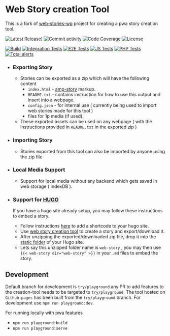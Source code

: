 # Web Story creation Tool

This is a fork of [web-stories-wp](https://github.com/google/web-stories-wp) project for creating a pwa story creation tool.

[![Latest Release)](https://img.shields.io/github/v/release/googleforcreators/web-stories-wp?include_prereleases)](https://github.com/googleforcreators/web-stories-wp/releases)
[![Commit activity](https://img.shields.io/github/commit-activity/m/googleforcreators/web-stories-wp)](https://github.com/googleforcreators/web-stories-wp/pulse/monthly)
[![Code Coverage](https://codecov.io/gh/googleforcreators/web-stories-wp/branch/main/graph/badge.svg)](https://codecov.io/gh/googleforcreators/web-stories-wp)
[![License](https://img.shields.io/github/license/googleforcreators/web-stories-wp)](https://github.com/googleforcreators/web-stories-wp/blob/main/LICENSE)


[![Build](https://img.shields.io/github/workflow/status/googleforcreators/web-stories-wp/Build%20plugin?label=Build)](https://github.com/googleforcreators/web-stories-wp/actions?query=branch%3Amain)
[![Integration Tests](https://img.shields.io/github/workflow/status/googleforcreators/web-stories-wp/Integration%20Tests?label=integration%20tests)](https://github.com/googleforcreators/web-stories-wp/actions?query=branch%3Amain)
[![E2E Tests](https://img.shields.io/github/workflow/status/googleforcreators/web-stories-wp/E2E%20Tests?label=e2e%20tests)](https://github.com/googleforcreators/web-stories-wp/actions?query=branch%3Amain)
[![JS Tests](https://img.shields.io/github/workflow/status/googleforcreators/web-stories-wp/JavaScript%20Unit%20Tests?label=js%20tests)](https://github.com/googleforcreators/web-stories-wp/actions?query=branch%3Amain)
[![PHP Tests](https://img.shields.io/github/workflow/status/googleforcreators/web-stories-wp/PHP%20Unit%20Tests?label=php%20tests)](https://github.com/googleforcreators/web-stories-wp/actions?query=branch%3Amain)
[![Total alerts](https://img.shields.io/lgtm/alerts/g/googleforcreators/web-stories-wp.svg?logo=lgtm&logoWidth=18)](https://lgtm.com/projects/g/GoogleForCreators/web-stories-wp/alerts/)

- ### Exporting Story

    - Stories can be exported as a zip which will have the following content
        - `index.html`  - [amp-story](https://amp.dev/about/stories/) markup.
        - `README.txt`  - contains instruction for how to use this output and insert into a webpage.
        - `config.json` - for internal use ( currently being used to import web stories made for this tool )
        - files for 1p media (if used).
    - These exported assets can be used on any webpage ( with the instructions provided in `README.txt` in the exported zip )
  
- ### Importing Story

    - Stories exported from this tool can also be imported by anyone using the zip file
  
- ### Local Media Support

    - Support for local media without any backend which gets saved in web storage ( IndexDB ).
  
- ### Support for [HUGO](https://gohugo.io/) 

  If you have a hugo site already setup, you may follow these instructions to embed a story.
    - Follow instructions [here](https://gist.github.com/codingcarrots20/2be409105bce5cbc73b5f8184a730078) to add a shortcode to your hugo site.
    - Use [web story creation tool](https://rtcamp.github.io/web-story-creation-tool) to create a story and export/download it.
    - After unzipping the exported/downloaded zip file, drop it into the [static folder](https://gohugo.io/content-management/static-files/) of your Hugo site.
    - Lets say this unzipped folder name is `web-story` , you may then use `{{< web-story dir="web-story" >}}` in your `.md` files to embed the story.



## Development

Default branch for development is `try/playground` any PR to add features to the creation-tool needs to be targeted to `try/playground`. The tool hosted on `Github-pages` has been built from the `try/playground` branch.
For development use `npm run playground:dev`.

For running locally with pwa features

- `npm run playground:build`
- `npm run playground:serve`

